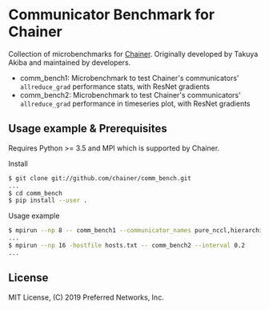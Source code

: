# Communicator Benchmark for Chainer

Collection of microbenchmarks for
[Chainer](https://www.chainer.org). Originally developed by Takuya
Akiba and maintained by developers.

- comm_bench1: Microbenchmark to test Chainer's communicators'
  `allreduce_grad` performance stats, with ResNet gradients
- comm_bench2: Microbenchmark to test Chainer's communicators'
  `allreduce_grad` performance in timeseries plot, with ResNet gradients

## Usage example & Prerequisites

Requires Python >= 3.5 and MPI which is supported by Chainer.

Install

```sh
$ git clone git://github.com/chainer/comm_bench.git
...
$ cd comm_bench
$ pip install --user .
```

Usage example

```sh
$ mpirun --np 8 -- comm_bench1 --communicator_names pure_nccl,hierarchial
...
$ mpirun --np 16 -hostfile hosts.txt -- comm_bench2 --interval 0.2
...
```

## License

MIT License, (C) 2019 Preferred Networks, Inc.
